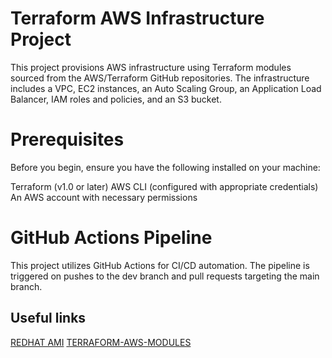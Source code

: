 # Terraform AWS Infrastructure Project

This project provisions AWS infrastructure using Terraform modules sourced from the AWS/Terraform GitHub repositories. The infrastructure includes a VPC, EC2 instances, an Auto Scaling Group, an Application Load Balancer, IAM roles and policies, and an S3 bucket.

# Prerequisites

Before you begin, ensure you have the following installed on your machine:

Terraform (v1.0 or later)
AWS CLI (configured with appropriate credentials)
An AWS account with necessary permissions

# GitHub Actions Pipeline

This project utilizes GitHub Actions for CI/CD automation. The pipeline is triggered on pushes to the dev branch and pull requests targeting the main branch.

## Useful links

[REDHAT AMI](https://access.redhat.com/solutions/15356)
[TERRAFORM-AWS-MODULES](https://github.com/terraform-aws-modules)



